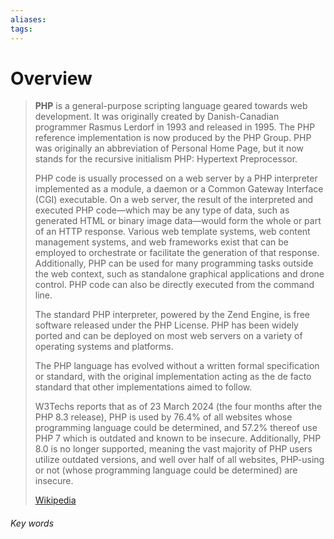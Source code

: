 ```yaml
---
aliases: 
tags:
---
```

# Overview
> **PHP** is a general-purpose scripting language geared towards web development. It was originally created by Danish-Canadian programmer Rasmus Lerdorf in 1993 and released in 1995. The PHP reference implementation is now produced by the PHP Group. PHP was originally an abbreviation of Personal Home Page, but it now stands for the recursive initialism PHP: Hypertext Preprocessor.
>
> PHP code is usually processed on a web server by a PHP interpreter implemented as a module, a daemon or a Common Gateway Interface (CGI) executable. On a web server, the result of the interpreted and executed PHP code—which may be any type of data, such as generated HTML or binary image data—would form the whole or part of an HTTP response. Various web template systems, web content management systems, and web frameworks exist that can be employed to orchestrate or facilitate the generation of that response. Additionally, PHP can be used for many programming tasks outside the web context, such as standalone graphical applications and drone control. PHP code can also be directly executed from the command line.
>
> The standard PHP interpreter, powered by the Zend Engine, is free software released under the PHP License. PHP has been widely ported and can be deployed on most web servers on a variety of operating systems and platforms.
>
> The PHP language has evolved without a written formal specification or standard, with the original implementation acting as the de facto standard that other implementations aimed to follow. 
>
> W3Techs reports that as of 23 March 2024 (the four months after the PHP 8.3 release), PHP is used by 76.4% of all websites whose programming language could be determined, and 57.2% thereof use PHP 7 which is outdated and known to be insecure. Additionally,  PHP 8.0 is no longer supported, meaning the vast majority of PHP users utilize outdated versions, and well over half of all websites, PHP-using or not (whose programming language could be determined) are insecure.
>
> [Wikipedia](https://en.wikipedia.org/wiki/PHP)






###### Key words
